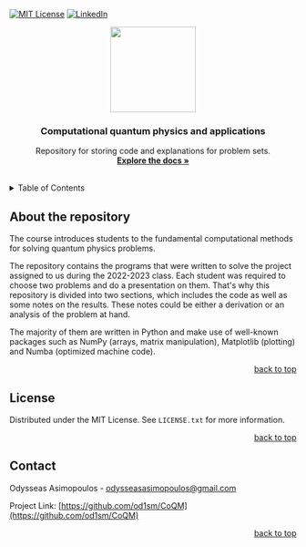 <div id="top"></div>
<!--
-->

<!-- PROJECT SHIELDS -->
<!--
-->
<!-- [![Contributors][contributors-shield]][contributors-url] -->
<!-- [![Forks][forks-shield]][forks-url] -->
<!-- [![Stargazers][stars-shield]][stars-url]
[![Issues][issues-shield]][issues-url] -->

[![MIT License][license-shield]][license-url]
[![LinkedIn][linkedin-shield]][linkedin-url]

<p align="center">
  <img width="150" height="150" src="https://www.auth.gr/wp-content/uploads/LogoAUTHwhite72ppi.png#gh-dark-mode-only">
</p>
<!-- <p align="center">
  <img width="150" height="150" src="https://www.auth.gr/wp-content/uploads/LogoAUTHblack72ppi.png#gh-light-mode-only">
</p> -->
<div align="center">

<h3 align="center">Computational quantum physics and applications</h3>
  <p align="center">
    Repository for storing code and explanations for problem sets.
    <br />
    <a href="https://github.com/od1sm/CoQM"><strong>Explore the docs »</strong></a>
    <br />
    <br />
    <!-- <a href="https://github.com/github_username/repo_name">View Demo</a>
    ·
    <a href="https://github.com/github_username/repo_name/issues">Report Bug</a>
    ·
    <a href="https://github.com/github_username/repo_name/issues">Request Feature</a> -->
  </p>
</div>
<!-- </div> -->
<!-- </div> -->
<!-- TABLE OF CONTENTS -->
<!-- TOC start -->
<details>
  <summary>Table of Contents</summary>
  <ol>
    
- [About the repository](#about-the-repository)
- [License](#license)
- [Contact](#contact)
  </ol>
</details>

<!-- ABOUT THE PROJECT -->

## About the repository

The course introduces students to the fundamental computational methods for solving quantum physics problems.

The repository contains the programs that were written to solve the project assigned to us during the 2022-2023 class. Each student was required to choose two problems and do a presentation on them. That's why this repository is divided into two sections, which includes the code as well as some notes on the results. These notes could be either a derivation or an analysis of the problem at hand.

The majority of them are written in Python and make use of well-known packages such as NumPy (arrays, matrix manipulation), Matplotlib (plotting) and Numba (optimized machine code).

<p align="right"><a href="#top">back to top</a></p>

<!-- GETTING STARTED -->
<!-- ## Pathing Explained -->

<!-- LICENSE -->

## License

Distributed under the MIT License. See `LICENSE.txt` for more information.

<p align="right"><a href="#top">back to top</a></p>

<!-- CONTACT -->

## Contact

Odysseas Asimopoulos - odysseasasimopoulos@gmail.com

Project Link: [https://github.com/od1sm/CoQM](https://github.com/od1sm/CoQM)

<p align="right"><a href="#top">back to top</a></p>

<!-- ACKNOWLEDGMENTS -->
<!-- ## Acknowledgments



<p align="right">(<a href="#top">back to top</a>)</p> -->

<!-- MARKDOWN LINKS & IMAGES -->
<!-- https://www.markdownguide.org/basic-syntax/#reference-style-links -->

[contributors-shield]: https://img.shields.io/github/contributors/od1sm/repo_name.svg?style=for-the-badge
[license-shield]: https://img.shields.io/github/license/github_username/repo_name.svg?style=for-the-badge
[license-url]: https://github.com/od1sm/CoQM/blob/main/LICENSE.md
[linkedin-shield]: https://img.shields.io/badge/-LinkedIn-black.svg?style=for-the-badge&logo=linkedin&colorB=555
[linkedin-url]: https://linkedin.com/in/odysseas-a-217226223
